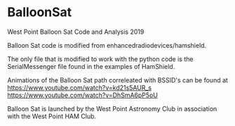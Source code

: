 # BalloonSat
West Point Balloon Sat Code and Analysis 2019

Balloon Sat code is modified from enhancedradiodevices/hamshield.

The only file that is modified to work with the python code is the SerialMessenger file found in the examples of HamShield.

Animations of the Balloon Sat path correleated with BSSID's can be found at
https://www.youtube.com/watch?v=kd21s5AUR_s
https://www.youtube.com/watch?v=DhSmA6pP5oU

Balloon Sat is launched by the West Point Astronomy Club in association with the West Point HAM Club.
